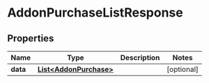 

# AddonPurchaseListResponse

## Properties

Name | Type | Description | Notes
------------ | ------------- | ------------- | -------------
**data** | [**List&lt;AddonPurchase&gt;**](AddonPurchase.md) |  |  [optional]



